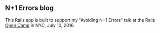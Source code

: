 ## N+1 Errors blog
This Rails app is built to support my "Avoiding N+1 Errors" talk at the Rails [Open Camp](http://railscamp.io/) in NYC, July 10, 2016.
